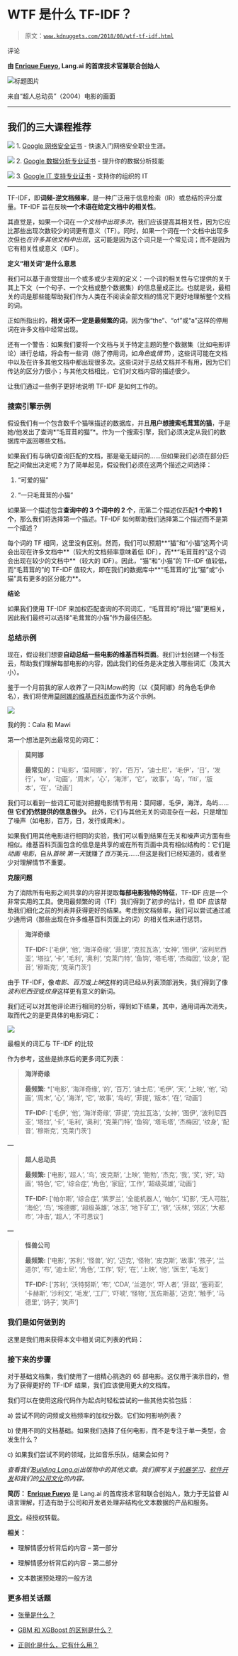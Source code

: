 # WTF 是什么 TF-IDF？

> 原文：[`www.kdnuggets.com/2018/08/wtf-tf-idf.html`](https://www.kdnuggets.com/2018/08/wtf-tf-idf.html)

评论

**由 [Enrique Fueyo](https://building.lang.ai/), Lang.ai 的首席技术官兼联合创始人**

![标题图片](img/2f5a5174939f3768c1014d2a47999bf7.png)

来自“超人总动员”（2004）电影的画面

* * *

## 我们的三大课程推荐

![](img/0244c01ba9267c002ef39d4907e0b8fb.png) 1\. [Google 网络安全证书](https://www.kdnuggets.com/google-cybersecurity) - 快速入门网络安全职业生涯。

![](img/e225c49c3c91745821c8c0368bf04711.png) 2\. [Google 数据分析专业证书](https://www.kdnuggets.com/google-data-analytics) - 提升你的数据分析技能

![](img/0244c01ba9267c002ef39d4907e0b8fb.png) 3\. [Google IT 支持专业证书](https://www.kdnuggets.com/google-itsupport) - 支持你的组织的 IT

* * *

TF-IDF，即**词频-逆文档频率**，是一种广泛用于信息检索（IR）或总结的评分度量。TF-IDF 旨在反映**一个术语在给定文档中的相关性**。

其直觉是，如果一个词在*一个文档中出现多次*，我们应该提高其相关性，因为它应比那些出现次数较少的词更有意义（TF）。同时，如果一个词在一个文档中出现多次但也*在许多其他文档中出现*，这可能是因为这个词只是一个常见词；而不是因为它有相关性或意义（IDF）。

**定义“相关词”是什么意思**

我们可以基于直觉提出一个或多或少主观的定义：一个词的相关性与它提供的关于其上下文（一个句子、一个文档或整个数据集）的信息量成正比。也就是说，最相关的词是那些能帮助我们作为人类在不阅读全部文档的情况下更好地理解整个文档的词。

正如所指出的，**相关词不一定是最频繁的词**，因为像“the”、“of”或“a”这样的停用词在许多文档中经常出现。

还有一个警告：如果我们要将一个文档与关于特定主题的整个数据集（比如电影评论）进行总结，将会有一些词（除了停用词，如*角色*或*情节*），这些词可能在文档中以及在许多其他文档中都出现很多次。这些词对于总结文档并不有用，因为它们传达的区分力很小；与其他文档相比，它们对文档内容的描述很少。

让我们通过一些例子更好地说明 TF-IDF 是如何工作的。

### 搜索引擎示例

假设我们有一个包含数千个猫咪描述的数据库，并且**用户想搜索毛茸茸的猫**，于是她/他发出了查询*“毛茸茸的猫”*。作为一个搜索引擎，我们必须决定从我们的数据库中返回哪些文档。

如果我们有与确切查询匹配的文档，那是毫无疑问的……但如果我们必须在部分匹配之间做出决定呢？为了简单起见，假设我们必须在这两个描述之间选择：

1.  “可爱的猫”

1.  “一只毛茸茸的小猫”

如果第一个描述包含**查询中的 3 个词中的 2 个**，而第二个描述仅匹配**1 个中的 1 个**，那么我们将选择第一个描述。TF-IDF 如何帮助我们选择第二个描述而不是第一个描述？

每个词的 TF 相同，这里没有区别。然而，我们可以预期**“猫”和“小猫”这两个词会出现在许多文档中**（较大的文档频率意味着低 IDF），而**“毛茸茸的”这个词会出现在较少的文档中**（较大的 IDF）。因此，“猫”和“小猫”的 TF-IDF 值较低，而“毛茸茸的”的 TF-IDF 值较大，即在我们的数据库中**“毛茸茸的”比“猫”或“小猫”具有更多的区分能力**。

**结论**

如果我们使用 TF-IDF 来加权匹配查询的不同词汇，“毛茸茸的”将比“猫”更相关，因此我们最终可以选择“毛茸茸的小猫”作为最佳匹配。

### 总结示例

现在，假设我们想要**自动总结一些电影的维基百科页面**。我们计划创建一个标签云，帮助我们理解每部电影的内容，因此我们的任务是决定放入哪些词汇（及其大小）。

鉴于一个月前我的家人收养了一只叫*Mawi*的狗（以《莫阿娜》的角色毛伊命名），我们将使用[莫阿娜的维基百科页面](https://en.wikipedia.org/wiki/Moana_%282016_film%29)作为这个示例。

![](img/eec30c32b77cd6e2b15e0d235e6c58c1.png)

我的狗：Cala 和 Mawi

第一个想法是列出最常见的词汇：

> **莫阿娜**
> 
> **最常见的：** [‘电影’，‘莫阿娜’，‘的’，‘百万’，‘迪士尼’，‘毛伊’，‘日’，‘发行’，‘te’，‘动画’，‘周末’，‘心’，‘海洋’，‘它’，‘故事’，‘岛’，‘fiti’，‘版本’，‘在’，‘动画’]

我们可以看到一些词汇可能对把握电影情节有用：莫阿娜，毛伊，海洋，岛屿……**但** **它们仍然提供的信息很少。** 此外，它们与其他无关的词混杂在一起，只是增加了噪声（如电影，百万，日，发行或周末）。

如果我们用其他电影进行相同的实验，我们可以看到结果在无关和噪声词方面有些相似。维基百科页面包含的信息是共享的或在所有页面中具有相似结构的：它们是*动画* *电影*，自从*首映* *第一天*就赚了*百万*美元……但这是我们已经知道的，或者至少对理解情节不重要。

**克服问题**

为了消除所有电影之间共享的内容并提取**每部电影独特的特征**，TF-IDF 应是一个非常实用的工具。使用最频繁的词（TF）我们得到了初步的估计，但 IDF 应该帮助我们细化之前的列表并获得更好的结果。考虑到文档频率，我们可以尝试通过减少通用词（那些出现在许多维基百科页面上的词）的相关性来进行惩罚。

> **海洋奇缘**
> 
> **TF-IDF:** [‘毛伊’, ‘他’, ‘海洋奇缘’, ‘菲提’, ‘克拉瓦洛’, ‘女神’, ‘图伊’, ‘波利尼西亚’, ‘塔拉’, ‘卡’, ‘毛利’, ‘奥利’, ‘克莱门特’, ‘鱼钩’, ‘塔毛塔’, ‘杰梅因’, ‘纹身’, ‘配音’, ‘穆斯克’, ‘克莱门茨’]

由于 TF-IDF，像*电影*、*百万*或*上映*这样的词已经从列表顶部消失，我们得到了像*波利尼西亚*或*纹身*这样更有意义的新词。

我们还可以对其他评论进行相同的分析，得到如下结果，其中，通用词再次消失，取而代之的是更具体的电影词汇：

![](img/23063f60af8a617c8f0fd99fedf528a4.png)

最相关的词汇与 TF-IDF 的比较

作为参考，这些是排序后的更多词汇列表：

> **海洋奇缘**
> 
> **最频繁**: *[‘电影’, ‘海洋奇缘’, ‘的’, ‘百万’, ‘迪士尼’, ‘毛伊’, ‘天’, ‘上映’, ‘他’, ‘动画’, ‘周末’, ‘心’, ‘海洋’, ‘它’, ‘故事’, ‘岛屿’, ‘菲提’, ‘版本’, ‘在’, ‘动画’]
> 
> **TF-IDF:** [‘毛伊’, ‘他’, ‘海洋奇缘’, ‘菲提’, ‘克拉瓦洛’, ‘女神’, ‘图伊’, ‘波利尼西亚’, ‘塔拉’, ‘卡’, ‘毛利’, ‘奥利’, ‘克莱门特’, ‘鱼钩’, ‘塔毛塔’, ‘杰梅因’, ‘纹身’, ‘配音’, ‘穆斯克’, ‘克莱门茨’]

—

> **超人总动员**
> 
> **最频繁:** [‘电影’, ‘超人’, ‘鸟’, ‘皮克斯’, ‘上映’, ‘鲍勃’, ‘杰克’, ‘我’, ‘奖’, ‘好’, ‘动画’, ‘特色’, ‘它’, ‘综合症’, ‘角色’, ‘家庭’, ‘工作’, ‘超级英雄’, ‘动画’]
> 
> **TF-IDF:** [‘帕尔斯’, ‘综合症’, ‘紫罗兰’, ‘全能机器人’, ‘帕尔’, ‘幻影’, ‘无人可胜’, ‘海伦’, ‘鸟’, ‘埃德娜’, ‘超级英雄’, ‘冰冻’, ‘地下矿工’, ‘铁’, ‘沃林’, ‘郊区’, ‘大都市’, ‘冲击’, ‘超人’, ‘不可思议’]

—

> **怪兽公司**
> 
> **最频繁:** [‘电影’, ‘苏利’, ‘怪兽’, ‘的’, ‘迈克’, ‘怪物’, ‘皮克斯’, ‘故事’, ‘孩子’, ‘兰道尔’, ‘布’, ‘迪士尼’, ‘角色’, ‘工作’, ‘好’, ‘在’, ‘上映’, ‘他’, ‘医生’, ‘毛发’]
> 
> **TF-IDF:** [‘苏利’, ‘沃特努斯’, ‘布’, ‘CDA’, ‘兰道尔’, ‘吓人者’, ‘菲兹’, ‘塞莉亚’, ‘卡赫斯’, ‘沙利文’, ‘毛发’, ‘工厂’, ‘吓唬’, ‘怪物’, ‘瓦佐斯基’, ‘迈克’, ‘触手’, ‘马德里’, ‘鸽子’, ‘笑声’]

### 我们是如何做到的

这里是我们用来获得本文中相关词汇列表的代码：

### 接下来的步骤

对于基础文档集，我们使用了一组精心挑选的 65 部电影。这仅用于演示目的，但为了获得更好的 TF-IDF 结果，我们应该使用更大的文档库。

我们可以在使用这段代码作为起点时轻松尝试的一些其他实验包括：

a) 尝试不同的词频或文档频率的加权分数。它们如何影响列表？

b) 使用不同的文档基础。如果我们选择了任何电影，而不是专注于单一类型，会发生什么？

c) 如果我们尝试不同的领域，比如音乐乐队，结果会如何？

*查看我们*[*Building Lang.ai*](http://building.lang.ai/)*出版物中的其他文章。我们撰写关于*[*机器学习*](https://building.lang.ai/tagged/machine-learning)*、*[*软件开发*](https://building.lang.ai/tagged/development)*和我们的*[*公司文化*](https://building.lang.ai/tagged/company-culture)*的内容。*

**简历： [Enrique Fueyo](https://building.lang.ai/)** 是 Lang.ai 的首席技术官和联合创始人，致力于无监督 AI 语言理解，打造有助于公司和开发者处理非结构化文本数据的产品和服务。

[原文](https://building.lang.ai/wtf-is-tf-idf-5c5b86ee7331)。经授权转载。

**相关：**

+   理解情感分析背后的内容 – 第一部分

+   理解情感分析背后的内容 – 第二部分

+   文本数据预处理的一般方法

### 更多相关话题

+   [张量是什么？](https://www.kdnuggets.com/2018/05/wtf-tensor.html)

+   [GBM 和 XGBoost 的区别是什么？](https://www.kdnuggets.com/wtf-is-the-difference-between-gbm-and-xgboost)

+   [正则化是什么，它有什么用？](https://www.kdnuggets.com/wtf-is-regularization-and-what-is-it-for)
